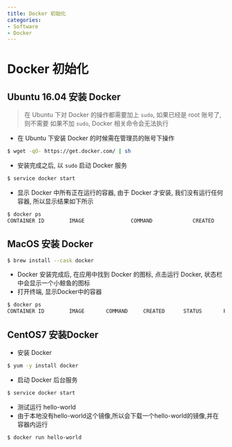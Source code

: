 ```yaml
---
title: Docker 初始化
categories:
- Software
- Docker
---
```

# Docker 初始化

##  Ubuntu 16.04 安装 Docker

>  在 Ubuntu 下对 Docker 的操作都需要加上 `sudo`, 如果已经是 root 账号了, 则不需要
> 如果不加 `sudo`, Docker 相关命令会无法执行

- 在 Ubuntu 下安装 Docker 的时候需在管理员的账号下操作

```bash
$ wget -qO- https://get.docker.com/ | sh
```

- 安装完成之后, 以 `sudo` 启动 Docker 服务

```bash
$ service docker start
```

- 显示 Docker 中所有正在运行的容器, 由于 Docker 才安装, 我们没有运行任何容器, 所以显示结果如下所示

```bash
$ docker ps
CONTAINER ID        IMAGE               COMMAND             CREATED             STATUS              PORTS       NAMES
```

##  MacOS 安装 Docker

```bash
$ brew install --cask docker
```

- Docker 安装完成后, 在应用中找到 Docker 的图标, 点击运行 Docker, 状态栏中会显示一个小鲸鱼的图标
- 打开终端, 显示Docker中的容器

```bash
$ docker ps
CONTAINER ID        IMAGE       COMMAND     CREATED      STATUS       PORTS      NAMES
```

## CentOS7 安装Docker

- 安装 Docker

```bash
$ yum -y install docker
```

- 启动 Docker 后台服务

```bash
$ service docker start
```

- 测试运行 hello-world
- 由于本地没有hello-world这个镜像,所以会下载一个hello-world的镜像,并在容器内运行

```bash
$ docker run hello-world
```

